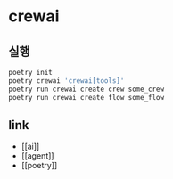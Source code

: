 # crewai

## 실행
```sh
poetry init
poetry crewai 'crewai[tools]'
poetry run crewai create crew some_crew
poetry run crewai create flow some_flow
```

## link
- [[ai]]
- [[agent]]
- [[poetry]]

